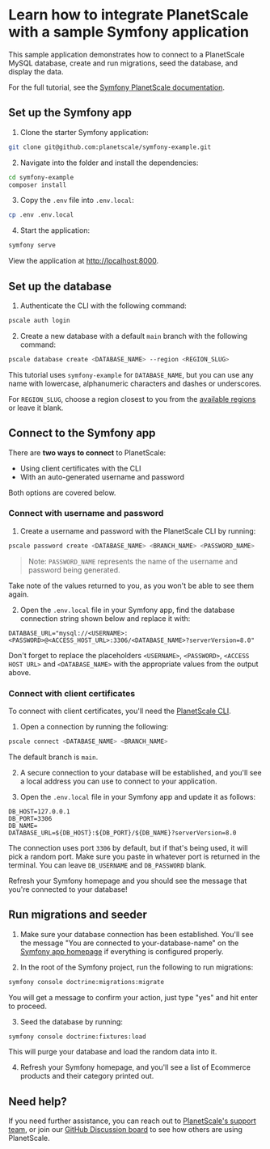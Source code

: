 # Learn how to integrate PlanetScale with a sample Symfony application

This sample application demonstrates how to connect to a PlanetScale MySQL database, create and run migrations, seed the database, and display the data.

For the full tutorial, see the [Symfony PlanetScale documentation](https://docs.planetscale.com/tutorials/connect-symfony-app).

## Set up the Symfony app

1. Clone the starter Symfony application:

```bash
git clone git@github.com:planetscale/symfony-example.git
```

2. Navigate into the folder and install the dependencies:

```bash
cd symfony-example
composer install
```

3. Copy the `.env` file into `.env.local`:

```bash
cp .env .env.local
```

4. Start the application:

```bash
symfony serve
```

View the application at [http://localhost:8000](http://localhost:8000).


## Set up the database

1. Authenticate the CLI with the following command:

```bash
pscale auth login
```

2. Create a new database with a default `main` branch with the following command:

```bash
pscale database create <DATABASE_NAME> --region <REGION_SLUG>
```

This tutorial uses `symfony-example` for `DATABASE_NAME`, but you can use any name with lowercase, alphanumeric characters and dashes or underscores.

For `REGION_SLUG`, choose a region closest to you from the [available regions](/concepts/regions#available-regions) or leave it blank.

## Connect to the Symfony app

There are **two ways to connect** to PlanetScale:

- Using client certificates with the CLI
- With an auto-generated username and password

Both options are covered below.

### Connect with username and password

1. Create a username and password with the PlanetScale CLI by running:

```bash
pscale password create <DATABASE_NAME> <BRANCH_NAME> <PASSWORD_NAME>
```

> Note: `PASSWORD_NAME` represents the name of the username and password being generated.

Take note of the values returned to you, as you won't be able to see them again.

2. Open the `.env.local` file in your Symfony app, find the database connection string shown below and replace it with:

```
DATABASE_URL="mysql://<USERNAME>:<PASSWORD>@<ACCESS_HOST_URL>:3306/<DATABASE_NAME>?serverVersion=8.0"
```
Don't forget to replace the placeholders `<USERNAME>`, `<PASSWORD>`, `<ACCESS HOST URL>` and `<DATABASE_NAME>` with the appropriate values from the output above.

### Connect with client certificates

To connect with client certificates, you'll need the [PlanetScale CLI](https://github.com/planetscale/cli).

1. Open a connection by running the following:

```bash
pscale connect <DATABASE_NAME> <BRANCH_NAME>
```

The default branch is `main`.

2. A secure connection to your database will be established, and you'll see a local address you can use to connect to your application.

3. Open the `.env.local` file in your Symfony app and update it as follows:

```
DB_HOST=127.0.0.1
DB_PORT=3306
DB_NAME=
DATABASE_URL=${DB_HOST}:${DB_PORT}/${DB_NAME}?serverVersion=8.0
```

The connection uses port `3306` by default, but if that's being used, it will pick a random port. Make sure you paste in whatever port is returned in the terminal. You can leave `DB_USERNAME` and `DB_PASSWORD` blank.

Refresh your Symfony homepage and you should see the message that you're connected to your database!

## Run migrations and seeder

1. Make sure your database connection has been established. You'll see the message "You are connected to your-database-name" on the [Symfony app homepage](http://localhost:8000/) if everything is configured properly.

2. In the root of the Symfony project, run the following to run migrations:

```bash
symfony console doctrine:migrations:migrate
```

You will get a message to confirm your action, just type "yes" and hit enter to proceed.

3. Seed the database by running:

```bash
symfony console doctrine:fixtures:load
```

This will purge your database and load the random data into it.

4. Refresh your Symfony homepage, and you'll see a list of Ecommerce products and their category printed out.

## Need help?

If you need further assistance, you can reach out to [PlanetScale's support team](https://www.planetscale.com/support), or join our [GitHub Discussion board](https://github.com/planetscale/beta/discussions) to see how others are using PlanetScale.

